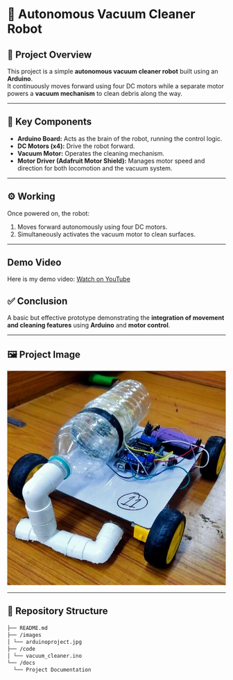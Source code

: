 # 🧹 Autonomous Vacuum Cleaner Robot

## 🚀 Project Overview
This project is a simple **autonomous vacuum cleaner robot** built using an **Arduino**.  
It continuously moves forward using four DC motors while a separate motor powers a **vacuum mechanism** to clean debris along the way.

---

## 🔧 Key Components
- **Arduino Board:** Acts as the brain of the robot, running the control logic.  
- **DC Motors (x4):** Drive the robot forward.  
- **Vacuum Motor:** Operates the cleaning mechanism.  
- **Motor Driver (Adafruit Motor Shield):** Manages motor speed and direction for both locomotion and the vacuum system.

---

## ⚙️ Working
Once powered on, the robot:
1. Moves forward autonomously using four DC motors.  
2. Simultaneously activates the vacuum motor to clean surfaces.  

---

## Demo Video

Here is my demo video: [Watch on YouTube](https://youtu.be/TGqBUhFke64?si=WkEMxCyYSG67kb0R)


## ✅ Conclusion
A basic but effective prototype demonstrating the **integration of movement and cleaning features** using **Arduino** and **motor control**.

---

## 🖼️ Project Image
![Autonomous Vacuum Cleaner Robot](https://github.com/OmkarShenwai865/Vaccum-Cleaner-Robot-Arduino-Project/blob/f0b3bd7bdf866e55061598da15a70573b18ad605/arduinoproject.jpg)

---

## 📂 Repository Structure
```
├── README.md
├── /images
│ └── arduinoproject.jpg
├── /code
│ └── vacuum_cleaner.ino
└── /docs
  └── Project Documentation
```
